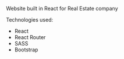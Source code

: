 Website built in React for Real Estate company

Technologies used:
- React
- React Router
- SASS
- Bootstrap